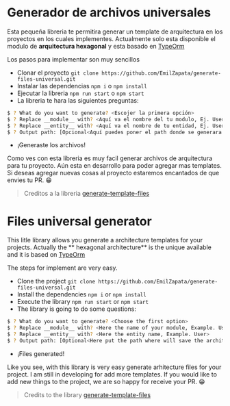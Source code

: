 
# Generador de archivos universales

Esta pequeña libreria te permitira generar un template de arquitectura en los proyectos en los cuales implementes. Actualmente solo esta disponible el modulo de **arquitectura hexagonal** y esta basado en [TypeOrm](https://typeorm.io/ "TypeOrm")

Los pasos para implementar son muy sencillos

- Clonar el proyecto
`git clone https://github.com/EmilZapata/generate-files-universal.git`
- Instalar las dependencias
`npm i` o `npm install`
- Ejecutar la libreria
`npm run start` o `npm start`
- La libreria te hara las siguientes preguntas:
```bash
$ ? What do you want to generate? <Escojer la primera opción>
$ ? Replace __module__ with? <Aquí va el nombre del tu modulo, Ej. User> 
$ ? Replace __entity__ with? <Aquí va el nombre de tu entidad, Ej. User>
$ ? Output path: [Opcional<Aquí puedes poner el path donde se generara los archivos de arquitectura. Ej. C:\Users\user\path\to>]
```
- ¡Generaste los archivos!

Como ves con esta libreria es muy facil generar archivos de arquitectura para tu proyecto. Aún esta en desarrollo para poder agregar mas templates.
Si deseas agregar nuevas cosas al proyecto estaremos encantados de que envies tu PR. 😁

> Creditos a la libreria [generate-template-files](https://www.npmjs.com/package/generate-template-files "generate-template-files")

# Files universal generator

This litle library allows you generate a architecture templates for your projects. Actually the ** hexagonal architecture** is the unique available and it is based on [TypeOrm](https://typeorm.io/ "TypeOrm")

The steps for implement are very easy.

- Clone the project
`git clone https://github.com/EmilZapata/generate-files-universal.git`
- Install the dependencies
`npm i` or `npm install`
- Execute the library
`npm run start` or `npm start`
- The library is going to do some questions:
```bash
$ ? What do you want to generate? <Choose the first option>
$ ? Replace __module__ with? <Here the name of your module, Example. User> 
$ ? Replace __entity__ with? <Here the entity name, Example. User>
$ ? Output path: [Optional<Here put the path where will save the architecture files. Example. C:\Users\user\path\to>]
```
- ¡Files generated!

Like you see, with this library is very easy generate arhitecture files for your project.
I am still in developing for add more templates.
If you would like to add new things to the project, we are so happy for receive your PR. 😁

> Credits to the library [generate-template-files](https://www.npmjs.com/package/generate-template-files "generate-template-files")



